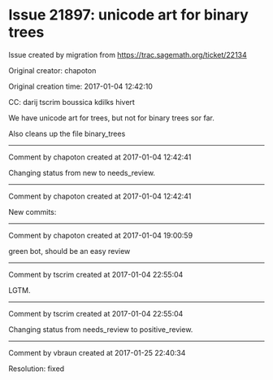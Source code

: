 # Issue 21897: unicode art for binary trees

Issue created by migration from https://trac.sagemath.org/ticket/22134

Original creator: chapoton

Original creation time: 2017-01-04 12:42:10

CC:  darij tscrim boussica kdilks hivert

We have unicode art for trees, but not for binary trees sor far.

Also cleans up the file binary_trees


---

Comment by chapoton created at 2017-01-04 12:42:41

Changing status from new to needs_review.


---

Comment by chapoton created at 2017-01-04 12:42:41

New commits:


---

Comment by chapoton created at 2017-01-04 19:00:59

green bot, should be an easy review


---

Comment by tscrim created at 2017-01-04 22:55:04

LGTM.


---

Comment by tscrim created at 2017-01-04 22:55:04

Changing status from needs_review to positive_review.


---

Comment by vbraun created at 2017-01-25 22:40:34

Resolution: fixed
